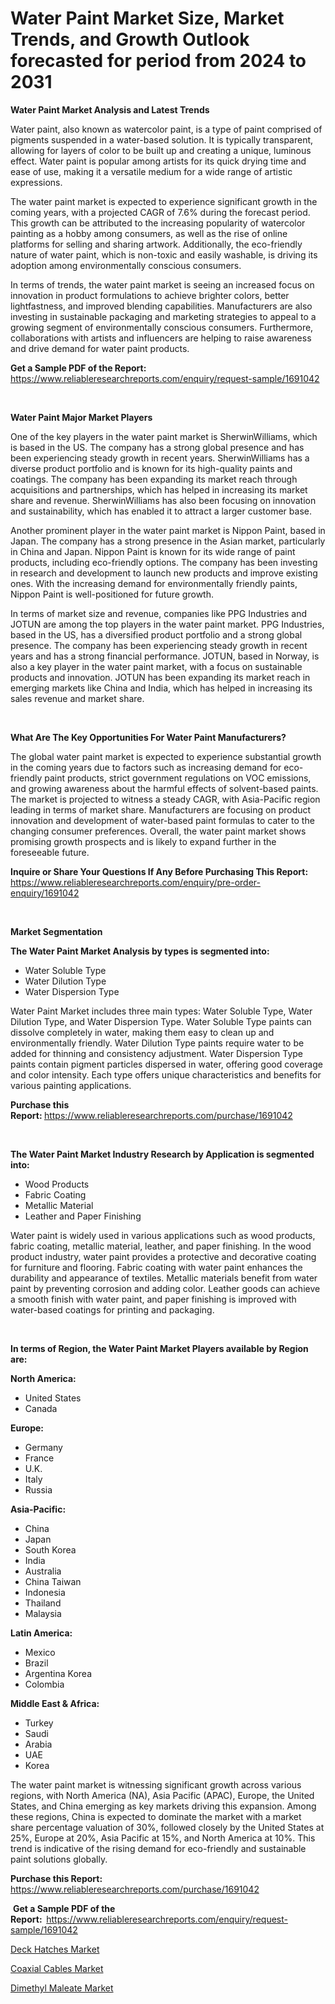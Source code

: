 <p><h1>Water Paint Market Size, Market Trends, and Growth Outlook forecasted for period from 2024 to 2031</h1></p><p><strong>Water Paint Market Analysis and Latest Trends</strong></p>
<p><p>Water paint, also known as watercolor paint, is a type of paint comprised of pigments suspended in a water-based solution. It is typically transparent, allowing for layers of color to be built up and creating a unique, luminous effect. Water paint is popular among artists for its quick drying time and ease of use, making it a versatile medium for a wide range of artistic expressions.</p><p>The water paint market is expected to experience significant growth in the coming years, with a projected CAGR of 7.6% during the forecast period. This growth can be attributed to the increasing popularity of watercolor painting as a hobby among consumers, as well as the rise of online platforms for selling and sharing artwork. Additionally, the eco-friendly nature of water paint, which is non-toxic and easily washable, is driving its adoption among environmentally conscious consumers.</p><p>In terms of trends, the water paint market is seeing an increased focus on innovation in product formulations to achieve brighter colors, better lightfastness, and improved blending capabilities. Manufacturers are also investing in sustainable packaging and marketing strategies to appeal to a growing segment of environmentally conscious consumers. Furthermore, collaborations with artists and influencers are helping to raise awareness and drive demand for water paint products.</p></p>
<p><strong>Get a Sample PDF of the Report:&nbsp;</strong> <a href="https://www.reliableresearchreports.com/enquiry/request-sample/1691042">https://www.reliableresearchreports.com/enquiry/request-sample/1691042</a></p>
<p>&nbsp;</p>
<p><strong>Water Paint Major Market Players</strong></p>
<p><p>One of the key players in the water paint market is SherwinWilliams, which is based in the US. The company has a strong global presence and has been experiencing steady growth in recent years. SherwinWilliams has a diverse product portfolio and is known for its high-quality paints and coatings. The company has been expanding its market reach through acquisitions and partnerships, which has helped in increasing its market share and revenue. SherwinWilliams has also been focusing on innovation and sustainability, which has enabled it to attract a larger customer base.</p><p>Another prominent player in the water paint market is Nippon Paint, based in Japan. The company has a strong presence in the Asian market, particularly in China and Japan. Nippon Paint is known for its wide range of paint products, including eco-friendly options. The company has been investing in research and development to launch new products and improve existing ones. With the increasing demand for environmentally friendly paints, Nippon Paint is well-positioned for future growth.</p><p>In terms of market size and revenue, companies like PPG Industries and JOTUN are among the top players in the water paint market. PPG Industries, based in the US, has a diversified product portfolio and a strong global presence. The company has been experiencing steady growth in recent years and has a strong financial performance. JOTUN, based in Norway, is also a key player in the water paint market, with a focus on sustainable products and innovation. JOTUN has been expanding its market reach in emerging markets like China and India, which has helped in increasing its sales revenue and market share.</p></p>
<p>&nbsp;</p>
<p><strong>What Are The Key Opportunities For Water Paint Manufacturers?</strong></p>
<p><p>The global water paint market is expected to experience substantial growth in the coming years due to factors such as increasing demand for eco-friendly paint products, strict government regulations on VOC emissions, and growing awareness about the harmful effects of solvent-based paints. The market is projected to witness a steady CAGR, with Asia-Pacific region leading in terms of market share. Manufacturers are focusing on product innovation and development of water-based paint formulas to cater to the changing consumer preferences. Overall, the water paint market shows promising growth prospects and is likely to expand further in the foreseeable future.</p></p>
<p><strong>Inquire or Share Your Questions If Any Before Purchasing This Report:</strong> <a href="https://www.reliableresearchreports.com/enquiry/pre-order-enquiry/1691042">https://www.reliableresearchreports.com/enquiry/pre-order-enquiry/1691042</a></p>
<p>&nbsp;</p>
<p><strong>Market Segmentation</strong></p>
<p><strong>The Water Paint Market Analysis by types is segmented into:</strong></p>
<p><ul><li>Water Soluble Type</li><li>Water Dilution Type</li><li>Water Dispersion Type</li></ul></p>
<p><p>Water Paint Market includes three main types: Water Soluble Type, Water Dilution Type, and Water Dispersion Type. Water Soluble Type paints can dissolve completely in water, making them easy to clean up and environmentally friendly. Water Dilution Type paints require water to be added for thinning and consistency adjustment. Water Dispersion Type paints contain pigment particles dispersed in water, offering good coverage and color intensity. Each type offers unique characteristics and benefits for various painting applications.</p></p>
<p><strong>Purchase this Report:&nbsp;</strong><a href="https://www.reliableresearchreports.com/purchase/1691042">https://www.reliableresearchreports.com/purchase/1691042</a></p>
<p>&nbsp;</p>
<p><strong>The Water Paint Market Industry Research by Application is segmented into:</strong></p>
<p><ul><li>Wood Products</li><li>Fabric Coating</li><li>Metallic Material</li><li>Leather and Paper Finishing</li></ul></p>
<p><p>Water paint is widely used in various applications such as wood products, fabric coating, metallic material, leather, and paper finishing. In the wood product industry, water paint provides a protective and decorative coating for furniture and flooring. Fabric coating with water paint enhances the durability and appearance of textiles. Metallic materials benefit from water paint by preventing corrosion and adding color. Leather goods can achieve a smooth finish with water paint, and paper finishing is improved with water-based coatings for printing and packaging.</p></p>
<p>&nbsp;</p>
<p><strong>In terms of Region, the Water Paint Market Players available by Region are:</strong></p>
<p>
    <p> <strong> North America: </strong>
        <ul>
            <li>United States</li>
            <li>Canada</li>
        </ul>
        </p> 
    <p> <strong> Europe: </strong>
        <ul>
            <li>Germany</li>
            <li>France</li>
            <li>U.K.</li>
            <li>Italy</li>
            <li>Russia</li>
        </ul>
        </p> 
    <p> <strong> Asia-Pacific: </strong>
        <ul>
            <li>China</li>
            <li>Japan</li>
            <li>South Korea</li>
            <li>India</li>
            <li>Australia</li>
            <li>China Taiwan</li>
            <li>Indonesia</li>
            <li>Thailand</li>
            <li>Malaysia</li>
        </ul>
        </p> 
    <p> <strong> Latin America: </strong>
        <ul>
            <li>Mexico</li>
            <li>Brazil</li>
            <li>Argentina Korea</li>
            <li>Colombia</li>
        </ul>
        </p> 
    <p> <strong> Middle East & Africa: </strong>
        <ul>
            <li>Turkey</li>
            <li>Saudi</li>
            <li>Arabia</li>
            <li>UAE</li>
            <li>Korea</li>
        </ul>
    </p>
    </p>
<p><p>The water paint market is witnessing significant growth across various regions, with North America (NA), Asia Pacific (APAC), Europe, the United States, and China emerging as key markets driving this expansion. Among these regions, China is expected to dominate the market with a market share percentage valuation of 30%, followed closely by the United States at 25%, Europe at 20%, Asia Pacific at 15%, and North America at 10%. This trend is indicative of the rising demand for eco-friendly and sustainable paint solutions globally.</p></p>
<p><strong>Purchase this Report: </strong><a href="https://www.reliableresearchreports.com/purchase/1691042">https://www.reliableresearchreports.com/purchase/1691042</a></p>
<p>&nbsp;<strong>Get a Sample PDF of the Report:&nbsp;&nbsp;</strong><a href="https://www.reliableresearchreports.com/enquiry/request-sample/1691042">https://www.reliableresearchreports.com/enquiry/request-sample/1691042</a></p>
<p><strong></strong></p>
<p><p><a href="https://github.com/kufem1/Market-Research-Report-List-1/blob/main/deck-hatches-market.md">Deck Hatches Market</a></p><p><a href="https://github.com/kosella/Market-Research-Report-List-2/blob/main/coaxial-cables-market.md">Coaxial Cables Market</a></p><p><a href="https://github.com/singletonthaxterkelliehr2df/Market-Research-Report-List-1/blob/main/dimethyl-maleate-market.md">Dimethyl Maleate Market</a></p></p>
